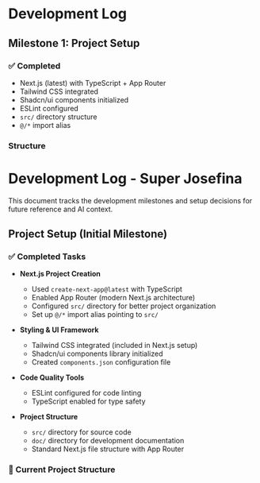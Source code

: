 # Development Log

## Milestone 1: Project Setup

### ✅ Completed

- Next.js (latest) with TypeScript + App Router
- Tailwind CSS integrated
- Shadcn/ui components initialized
- ESLint configured
- `src/` directory structure
- `@/*` import alias

### Structure

# Development Log - Super Josefina

This document tracks the development milestones and setup decisions for future reference and AI context.

## Project Setup (Initial Milestone)

### ✅ Completed Tasks

- **Next.js Project Creation**

  - Used `create-next-app@latest` with TypeScript
  - Enabled App Router (modern Next.js architecture)
  - Configured `src/` directory for better project organization
  - Set up `@/*` import alias pointing to `src/`

- **Styling & UI Framework**

  - Tailwind CSS integrated (included in Next.js setup)
  - Shadcn/ui components library initialized
  - Created `components.json` configuration file

- **Code Quality Tools**

  - ESLint configured for code linting
  - TypeScript enabled for type safety

- **Project Structure**
  - `src/` directory for source code
  - `doc/` directory for development documentation
  - Standard Next.js file structure with App Router

### 🎯 Current Project Structure
